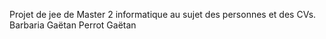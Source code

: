 Projet de jee de Master 2 informatique au sujet des personnes et des CVs.
Barbaria Gaëtan
Perrot Gaëtan